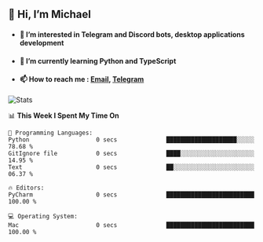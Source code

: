 ## 👋 Hi, I’m Michael
- #### 👀 I’m interested in Telegram and Discord bots, desktop applications development
- #### 🌱 I’m currently learning Python and TypeScript
- #### 📫 How to reach me : [Email](mailto:misha@kurapov.ru), [Telegram](https://t.me/mkurapov)

![Stats](https://github-readme-stats.vercel.app/api?username=krpff&show_icons=true&theme=github_dark&hide_border=true&hide=issues&count_private=true&layout=compact)


<!--START_SECTION:waka-->
📊 **This Week I Spent My Time On** 

```text
💬 Programming Languages: 
Python                   0 secs              ████████████████████░░░░░   78.68 % 
GitIgnore file           0 secs              ████░░░░░░░░░░░░░░░░░░░░░   14.95 % 
Text                     0 secs              ██░░░░░░░░░░░░░░░░░░░░░░░   06.37 % 

🔥 Editors: 
PyCharm                  0 secs              █████████████████████████   100.00 % 

💻 Operating System: 
Mac                      0 secs              █████████████████████████   100.00 % 
```


<!--END_SECTION:waka-->
